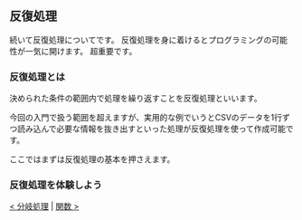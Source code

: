 ## 反復処理
続いて反復処理についてです。
反復処理を身に着けるとプログラミングの可能性が一気に開けます。
超重要です。


### 反復処理とは
決められた条件の範囲内で処理を繰り返すことを反復処理といいます。

今回の入門で扱う範囲を超えますが、実用的な例でいうとCSVのデータを1行ずつ読み込んで必要な情報を抜き出すといった処理が反復処理を使って作成可能です。

ここではまずは反復処理の基本を押さえます。

### 反復処理を体験しよう




[< 分岐処理](./index5.html) | [関数 >](./index7.html)
